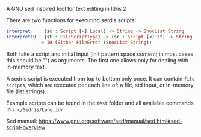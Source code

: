 A GNU sed  inspired tool for text editing in Idris 2

There are two functions for executing serdis scripts:
```Idris
interpret   : (sc : Script [<] Local) -> String -> SnocList String
interpretIO : {st : FileScriptType} -> (sc : Script [<] st) -> String
            -> IO (Either FileError (SnocList String))
```
Both take a script and initial input (init pattern space content; in most cases this should be "") as arguments. The first one allows only for dealing with in-memory text.

A sedris script is executed from top to bottom only once. It can contain `file scripts`, which are executed per each line of: a file, std input, or in-memory file (list strings).

Example scripts can be found in the `test` folder and all available commands in `src/Sedris/Lang.idr`.

Sed manual: https://www.gnu.org/software/sed/manual/sed.html#sed-script-overview